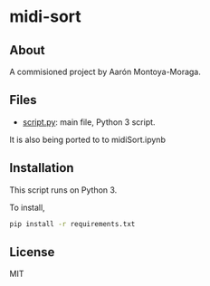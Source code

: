 # midi-sort

## About

A commisioned project by Aarón Montoya-Moraga.

## Files

* [script.py](./script.py): main file, Python 3 script.


It is also being ported to  to midiSort.ipynb

## Installation

This script runs on Python 3.

To install,

```bash
pip install -r requirements.txt
```

## License

MIT